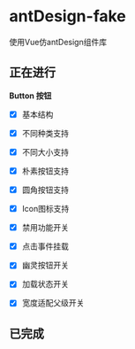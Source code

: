 # antDesign-fake
使用Vue仿antDesign组件库



## 正在进行

**Button 按钮**

* [x] 基本结构
* [x] 不同种类支持
* [x] 不同大小支持
* [x] 朴素按钮支持
* [x] 圆角按钮支持
* [x] Icon图标支持
* [x] 禁用功能开关
* [x] 点击事件挂载
* [x] 幽灵按钮开关
* [x] 加载状态开关
* [x] 宽度适配父级开关



## 已完成

